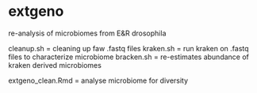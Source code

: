# extgeno
re-analysis of microbiomes from E&amp;R drosophila

cleanup.sh = cleaning up faw .fastq files 
kraken.sh = run kraken on .fastq files to characterize microbiome
bracken.sh = re-estimates abundance of kraken derived microbiomes 

extgeno_clean.Rmd = analyse microbiome for diversity 
